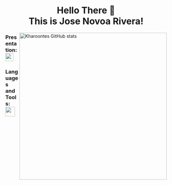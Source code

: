 <!-- Inicio -->

### <h1 align="center"> Hello There 👋 </br> This is Jose Novoa Rivera! </h1>

<p> <!-- GitHub README Stats -->
  <a href="https://gitstats.me/Kharoontes" target="_blank">
    <img width="460" height="auto" align="right" alt="Kharoontes GitHub stats" 
         src="https://github-readme-stats.vercel.app/api?username=Kharoontes&theme=midnight-purple&show_icons=true&count_private=true&include_all_commits=true"><a/>

### Presentation: <img src="https://media.giphy.com/media/W3aIJfChMztg0cWhtd/giphy.gif" width="25">
    
### Languages and Tools: <img src="https://media.giphy.com/media/WUlplcMpOCEmTGBtBW/giphy.gif" width="30">    
